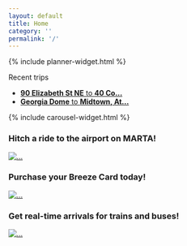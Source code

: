 ```yaml
---
layout: default
title: Home
category: ''
permalink: '/'
---
```

<!-- <div class="status-widget col-sm-12 alert alert-info" role="alert">
	<p><span class="glyphicon glyphicon-info-sign" aria-hidden="true"></span> <strong>Status:</strong> All vehicles are running smoothly.</p>
</div> -->
<script src="https://ajax.googleapis.com/ajax/libs/jqueryui/1.11.4/jquery-ui.min.js"></script>
<link rel="stylesheet" href="/assets/css/jquery-ui-1.10.3.custom.css" />
<script type="text/javascript" src="/plan/plan-util.js"></script>
<!-- <div class="row">
	<div class="col-md-12 hidden-xs text-right">
		<div class="jumbotron" style="padding: 0px; background-color: #fff">
			<img src="/build/images/atltransit-logo-blue.png" width="300">
			<p class="">Your source for regional transit info</p>
		</div>
	</div>
</div> -->
<div class="row">
	<div class="col-xs-12 col-sm-5 col-md-4">
		<div class="row">
			<div class="col-xs-12 planner-widget">
				<div class="well wellington">
					{% include planner-widget.html %}
				</div>
			</div>
			<div class="col-xs-12">
				<div class="well wellington">
					<p>Recent trips</p>
					<ul class="list-group">
						<li class="list-group-item"><a href=""><strong>90 Elizabeth St NE</strong> to <strong>40 Co...</strong><span class="glyphicon glyphicon-chevron-right pull-right" aria-hidden="true"></span></a></li>
						<li class="list-group-item"><a href=""><strong>Georgia Dome</strong> to <strong>Midtown, At...</strong><span class="glyphicon glyphicon-chevron-right pull-right" aria-hidden="true"></span></a></li>
					</ul>
				</div>
			</div>
		</div>
	</div>
	<div class="col-xs-12 col-sm-7 col-md-8 carousel-widget">
		<div class="row">
			<div class="col-xs-12">
				{% include carousel-widget.html %}
			</div>
		</div>
	</div> 
</div>
<div class="row">
	<div class="col-xs-12 col-sm-6 col-md-4">
		<div class="panel panel-default">
			<div class="panel-heading">
				<h3 class="panel-title"><i class="fa fa-plane"></i> Hitch a ride to the airport on MARTA!</h3>
			</div>
			<div class="panel-body">
				<a href="#" class="thumbnail">
					<img class="home-thumbnail" src="{{ site.baseurl }}/assets/images/marta_train_interior.jpg" alt="...">
				</a>
			</div>
		</div>
	</div>
	<div class="col-xs-12 col-sm-6 col-md-4">
		<div class="panel panel-default">
			<div class="panel-heading">
				<h3 class="panel-title">Purchase your Breeze Card today!</h3>
			</div>
			<div class="panel-body">
				<a href="/fares/products" class="thumbnail">
					<img class="home-thumbnail" src="{{ site.baseurl }}/assets/images/breeze_card.png" alt="...">
				</a>
			</div>
		</div>
	</div>
	<div class="col-xs-12 col-sm-6 col-md-4">
		<div class="panel panel-default">
			<div class="panel-heading">
				<h3 class="panel-title">Get real-time arrivals for trains and buses!</h3>
			</div>
			<div class="panel-body">
				<a href="/tools/realtime" class="thumbnail">
					<img class="home-thumbnail" src="//c1.staticflickr.com/1/12/96724309_985b8acd3f_m.jpg" alt="...">
				</a>
			</div>
		</div>
	</div>
</div>
<script type="text/javascript">
	$('#test-carousel').carousel({
		interval: false
	});
</script> 
<!-- <div id="box-container">
    
    <div id="box1" class="box">Div #1</div>
    <div id="box2" class="box">Div #2</div>
    <div id="box3" class="box">Div #3</div>
    <div id="box4" class="box">Div #4</div>
    <div id="box5" class="box">Div #5</div>
    
</div> -->
<!-- <div class="container">
	<div class="row replace col-md-6">
	    <div id="col2" class="col-md-0">
	    	<h1>Party!!</h1>
	    </div>
	    <div id="col1" class="col-md-12">
	        <a id="trig" class="btn btn-default">Reflow Me</a>
	    </div>
	</div>
</div> -->

  <!-- </div> -->
<!-- <div class="row top-buffer">
	<div class="col-xs-12 col-sm-5 col-md-12">
		<div class="panel panel-default">
			<div class="panel-heading">
				<h3 class="panel-title">These guys really love transit!</h3>
			</div>
			<div class="panel-body">
				<a href="#" class="thumbnail">
					<img src="https://upload.wikimedia.org/wikipedia/commons/1/16/Dc_metro_car_interior.jpg" alt="...">
				</a>
			</div>
		</div>
	</div>
</div> -->
